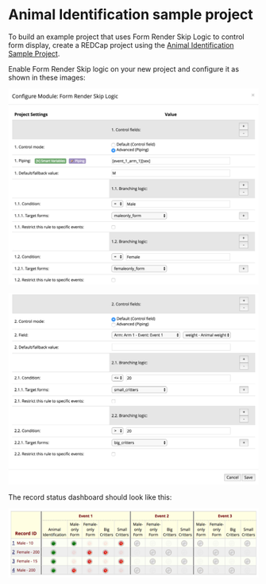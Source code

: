 # Animal Identification sample project

To build an example project that uses Form Render Skip Logic to control form display, create a REDCap project using the [Animal Identification Sample Project](Animal_Identification.xml).

Enable Form Render Skip logic on your new project and configure it as shown in these images:

![](Animal_ID_FRSL_config_page_1.png)

![](Animal_ID_FRSL_config_page_2.png)

The record status dashboard should look like this:

![](Animal_ID_record_status_dashboard.png)

